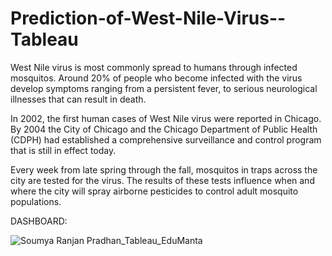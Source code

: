 # Prediction-of-West-Nile-Virus--Tableau
West Nile virus is most commonly spread to humans through infected mosquitos. Around 20% of people who become infected with the virus develop symptoms ranging from a persistent fever, to serious neurological illnesses that can result in death.

In 2002, the first human cases of West Nile virus were reported in Chicago. By 2004 the City of Chicago and the Chicago Department of Public Health (CDPH) had established a comprehensive surveillance and control program that is still in effect today.

Every week from late spring through the fall, mosquitos in traps across the city are tested for the virus. The results of these tests influence when and where the city will spray airborne pesticides to control adult mosquito populations.


DASHBOARD:



![Soumya Ranjan Pradhan_Tableau_EduManta](https://user-images.githubusercontent.com/60499677/87554235-7fa1dc00-c6d1-11ea-9535-157c4ae1737f.png)
